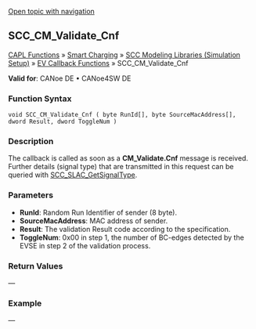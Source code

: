 [Open topic with navigation](../../../../../CANoeDEFamily.htm#Topics/CAPLFunctions/SmartCharging/Callbacks/CAPLfunctionSCCCMValidateCnf.md)

## SCC_CM_Validate_Cnf

[CAPL Functions](../../CAPLfunctions.md) » [Smart Charging](../CAPLFunctionsSmartChargingOverview.md) » [SCC Modeling Libraries (Simulation Setup)](../CAPLFunctionsSmartChargingOverview.md#BMNodeayerDLL) » [EV Callback Functions](../CAPLFunctionsSmartChargingOverview.md#CallbackEV) » SCC_CM_Validate_Cnf

**Valid for**:  CANoe DE • CANoe4SW DE

### Function Syntax

```plaintext
void SCC_CM_Validate_Cnf ( byte RunId[], byte SourceMacAddress[], dword Result, dword ToggleNum )
```

### Description

The callback is called as soon as a **CM_Validate.Cnf** message is received. Further details (signal type) that are transmitted in this request can be queried with [SCC_SLAC_GetSignalType](../Functions/CAPLfunctionSCCSLACGetSignalType.md).

### Parameters

- **RunId**: Random Run Identifier of sender (8 byte).
- **SourceMacAddress**: MAC address of sender.
- **Result**: The validation Result code according to the specification.
- **ToggleNum**: 0x00 in step 1, the number of BC-edges detected by the EVSE in step 2 of the validation process.

### Return Values

—

### Example

—
